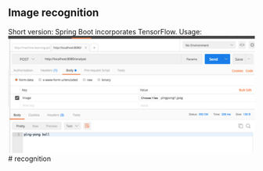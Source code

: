 ## Image recognition

Short version: Spring Boot incorporates TensorFlow.
Usage: ![Image of usage](usage.png)# recognition
